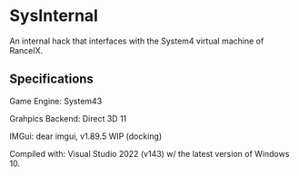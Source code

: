 # SysInternal
 An internal hack that interfaces with the System4 virtual machine of RanceIX.

## Specifications
Game Engine: System43

Grahpics Backend: Direct 3D 11

IMGui: dear imgui, v1.89.5 WIP (docking)

Compiled with: Visual Studio 2022 (v143) w/ the latest version of Windows 10.
